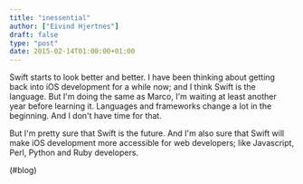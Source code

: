```yaml
---
title: "inessential"
author: ["Eivind Hjertnes"]
draft: false
type: "post"
date: 2015-02-14T01:00:00+01:00
---
```


Swift starts to look better and better. I have been thinking about
getting back into iOS development for a while now; and I think Swift is
the language. But I'm doing the same as Marco, I'm waiting at least
another year before learning it. Languages and frameworks change a lot
in the beginning. And I don't have time for that.

But I'm pretty sure that Swift is the future. And I'm also sure that
Swift will make iOS development more accessible for web developers; like
Javascript, Perl, Python and Ruby developers.

(#blog)
